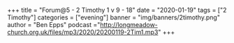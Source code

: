 +++
title = "Forum@5 - 2 Timothy 1 v 9 - 18"
date = "2020-01-19"
tags = ["2 Timothy"]
categories = ["evening"]
banner = "img/banners/2timothy.png"
author = "Ben Epps"
podcast ="http://longmeadow-church.org.uk/files/mp3/2020/20200119-2Tim1.mp3"
+++
